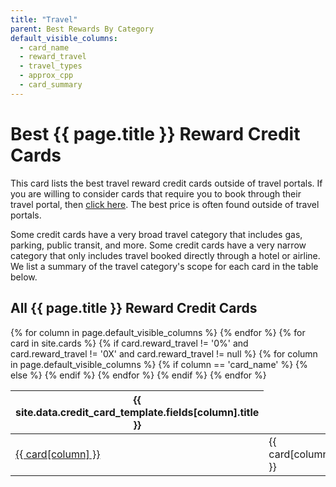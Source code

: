 ```yaml
---
title: "Travel"
parent: Best Rewards By Category
default_visible_columns:
  - card_name
  - reward_travel
  - travel_types
  - approx_cpp
  - card_summary
---
```


<h1>Best {{ page.title }} Reward Credit Cards</h1>

This card lists the best travel reward credit cards outside of travel portals. If you are willing to consider cards that require you to book through their travel portal, then [click here](/best-rewards-by-category/travel-portal). The best price is often found outside of travel portals.

Some credit cards have a very broad travel category that includes gas, parking, public transit, and more. Some credit cards have a very narrow category that only includes travel booked directly through a hotel or airline. We list a summary of the travel category's scope for each card in the table below.

## All {{ page.title }} Reward Credit Cards

<!-- Load the necessary styles and scripts for DataTables -->
<link rel="stylesheet" type="text/css" href="https://cdn.datatables.net/1.13.2/css/jquery.dataTables.css">
<script type="text/javascript" charset="utf8" src="https://code.jquery.com/jquery-3.6.3.min.js"></script>
<script type="text/javascript" charset="utf8" src="https://cdn.datatables.net/1.13.2/js/jquery.dataTables.js"></script>

<!-- DataTables Initialization -->
<script>
$(document).ready( function () {
    $('#{{ page.title }}_cards_table').DataTable({
      ordering: true
    });
} );
</script>

<table id="{{ page.title }}_cards_table">
  <thead>
    <tr>
      {% for column in page.default_visible_columns %}
        <th>{{ site.data.credit_card_template.fields[column].title }}</th>
      {% endfor %}
    </tr>
  </thead>
  <tbody>
    {% for card in site.cards %}
      {% if card.reward_travel != '0%' and card.reward_travel != '0X' and card.reward_travel != null %}
        <tr>
          {% for column in page.default_visible_columns %}
            {% if column == 'card_name' %}
              <td><a href="{{ card.url }}">{{ card[column] }}</a></td>
            {% else %}
              <td>{{ card[column] }}</td>
            {% endif %}
          {% endfor %}
        </tr>
      {% endif %}
    {% endfor %}
  </tbody>
</table>
